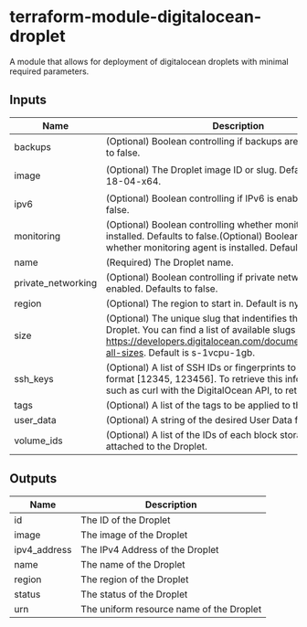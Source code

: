# terraform-module-digitalocean-droplet
A module that allows for deployment of digitalocean droplets with minimal required parameters.

## Inputs

| Name | Description | Type | Default | Required |
|------|-------------|:----:|:-----:|:-----:|
| backups | (Optional) Boolean controlling if backups are made. Defaults to false. | string | `"false"` | no |
| image | (Optional) The Droplet image ID or slug. Default is ubuntu-18-04-x64. | string | `"ubuntu-18-04-x64"` | no |
| ipv6 | (Optional) Boolean controlling if IPv6 is enabled. Defaults to false. | string | `"false"` | no |
| monitoring | (Optional) Boolean controlling whether monitoring agent is installed. Defaults to false.(Optional) Boolean controlling whether monitoring agent is installed. Defaults to false. | string | `"false"` | no |
| name | (Required) The Droplet name. | string | n/a | yes |
| private\_networking | (Optional) Boolean controlling if private networks are enabled. Defaults to false. | string | `"false"` | no |
| region | (Optional) The region to start in. Default is nyc1. | string | `"nyc1"` | no |
| size | (Optional) The unique slug that indentifies the type of Droplet. You can find a list of available slugs on in https://developers.digitalocean.com/documentation/v2/#list-all-sizes. Default is s-1vcpu-1gb. | string | `"s-1vcpu-1gb"` | no |
| ssh\_keys | (Optional) A list of SSH IDs or fingerprints to enable in the format [12345, 123456]. To retrieve this info, use a tool such as curl with the DigitalOcean API, to retrieve them. | list | `<list>` | no |
| tags | (Optional) A list of the tags to be applied to this Droplet. | list | `<list>` | no |
| user\_data | (Optional) A string of the desired User Data for the Droplet. | string | `""` | no |
| volume\_ids | (Optional) A list of the IDs of each block storage volume to be attached to the Droplet. | list | `<list>` | no |

## Outputs

| Name | Description |
|------|-------------|
| id | The ID of the Droplet |
| image | The image of the Droplet |
| ipv4\_address | The IPv4 Address of the Droplet |
| name | The name of the Droplet |
| region | The region of the Droplet |
| status | The status of the Droplet |
| urn | The uniform resource name of the Droplet |